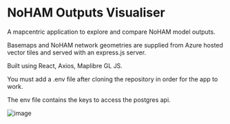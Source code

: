 # NoHAM Outputs Visualiser
A mapcentric application to explore and compare NoHAM model outputs.

Basemaps and NoHAM network geometries are supplied from Azure hosted vector tiles and served with an express.js server.

Built using React, Axios, Maplibre GL JS.

You must add a .env file after cloning the repository in order for the app to work.

The env file contains the keys to access the postgres api.

![image](https://user-images.githubusercontent.com/66959816/161083812-fc9ea4ea-5002-4d09-ade1-e8e100a403c5.png)
